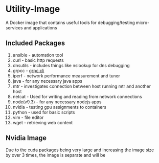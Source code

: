 # Utility-Image

A Docker image that contains useful tools for debugging/testing micro-services and applications

## Included Packages

1. ansible - automation tool
1. curl - basic http requests
1. dnsutils - includes things like nslookup for dns debugging
1. grpcc - [grpc cli](https://github.com/njpatel/grpcc)
1. iperf - network performance measurement and tuner
1. java - for any necessary java apps
1. mtr - investigates connection between host running mtr and another host
1. netcat - Used for writing and reading from network connections
1. node(v9.3) - for any necessary nodejs apps 
1. nvidia - testing gpu assignments to containers
1. python - used for basic scripts
1. vim - file editor
1. wget - retrieving web content

## Nvidia Image

Due to the cuda packages being very large and increasing the image size by over 3 times, the image is separate and will be 